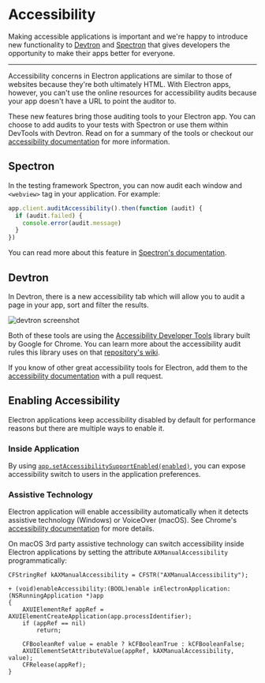 # Accessibility

Making accessible applications is important and we're happy to introduce new functionality to [Devtron](https://electron.atom.io/devtron) and [Spectron](https://electron.atom.io/spectron) that gives developers the opportunity to make their apps better for everyone.

---

Accessibility concerns in Electron applications are similar to those of websites because they're both ultimately HTML. With Electron apps, however, you can't use the online resources for accessibility audits because your app doesn't have a URL to point the auditor to.

These new features bring those auditing tools to your Electron app. You can choose to add audits to your tests with Spectron or use them within DevTools with Devtron. Read on for a summary of the tools or checkout our [accessibility documentation](https://electron.atom.io/docs/tutorial/accessibility) for more information.

## Spectron

In the testing framework Spectron, you can now audit each window and `<webview>` tag in your application. For example:

```javascript
app.client.auditAccessibility().then(function (audit) {
  if (audit.failed) {
    console.error(audit.message)
  }
})
```

You can read more about this feature in [Spectron's documentation](https://github.com/electron/spectron#accessibility-testing).

## Devtron

In Devtron, there is a new accessibility tab which will allow you to audit a page in your app, sort and filter the results.

![devtron screenshot](https://cloud.githubusercontent.com/assets/1305617/17156618/9f9bcd72-533f-11e6-880d-389115f40a2a.png)

Both of these tools are using the [Accessibility Developer Tools](https://github.com/GoogleChrome/accessibility-developer-tools) library built by Google for Chrome. You can learn more about the accessibility audit rules this library uses on that [repository's wiki](https://github.com/GoogleChrome/accessibility-developer-tools/wiki/Audit-Rules).

If you know of other great accessibility tools for Electron, add them to the [accessibility documentation](https://electron.atom.io/docs/tutorial/accessibility) with a pull request.

## Enabling Accessibility

Electron applications keep accessibility disabled by default for performance reasons but there are multiple ways to enable it.

### Inside Application

By using [`app.setAccessibilitySupportEnabled(enabled)`](https://electron.atom.io/docs/api/app.md#appsetaccessibilitysupportenabledenabled-macos-windows), you can expose accessibility switch to users in the application preferences.

### Assistive Technology

Electron application will enable accessibility automatically when it detects assistive technology (Windows) or VoiceOver (macOS). See Chrome's [accessibility documentation](https://www.chromium.org/developers/design-documents/accessibility#TOC-How-Chrome-detects-the-presence-of-Assistive-Technology) for more details.

On macOS 3rd party assistive technology can switch accessibility inside Electron applications by setting the attribute `AXManualAccessibility` programmatically:

```objc
CFStringRef kAXManualAccessibility = CFSTR("AXManualAccessibility");

+ (void)enableAccessibility:(BOOL)enable inElectronApplication:(NSRunningApplication *)app
{
    AXUIElementRef appRef = AXUIElementCreateApplication(app.processIdentifier);
    if (appRef == nil)
        return;
    
    CFBooleanRef value = enable ? kCFBooleanTrue : kCFBooleanFalse;
    AXUIElementSetAttributeValue(appRef, kAXManualAccessibility, value);
    CFRelease(appRef);
}
```
